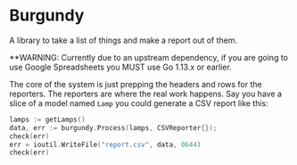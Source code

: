 # Burgundy
A library to take a list of things and make a report out of them.

**WARNING: Currently due to an upstream dependency, if you are going to use Google Spreadsheets you MUST use Go 1.13.x or earlier.

The core of the system is just prepping the headers and rows for the reporters. The reporters are where the real work happens. Say you have a slice of a model named `Lamp` you could generate a CSV report like this:

```go
lamps := getLamps()
data, err := burgundy.Process(lamps, CSVReporter{}); 
check(err)
err = ioutil.WriteFile("report.csv", data, 0644)
check(err)
```
